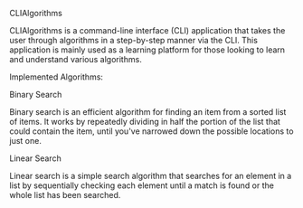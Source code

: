 CLIAlgorithms

CLIAlgorithms is a command-line interface (CLI) application that takes the user through algorithms in a step-by-step manner via the CLI. This application is mainly used as a learning platform for those looking to learn and understand various algorithms.

Implemented Algorithms:

Binary Search

Binary search is an efficient algorithm for finding an item from a sorted list of items. It works by repeatedly dividing in half the portion of the list that could contain the item, until you've narrowed down the possible locations to just one.

Linear Search

Linear search is a simple search algorithm that searches for an element in a list by sequentially checking each element until a match is found or the whole list has been searched.

